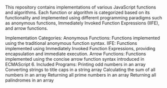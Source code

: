 This repository contains implementations of various JavaScript functions and algorithms. Each function or algorithm is categorized based on its functionality and implemented using different programming paradigms such as anonymous functions, Immediately Invoked Function Expressions (IIFE), and arrow functions.

Implementation Categories:
Anonymous Functions: Functions implemented using the traditional anonymous function syntax.
IIFE: Functions implemented using Immediately Invoked Function Expressions, providing encapsulation and immediate execution.
Arrow Functions: Functions implemented using the concise arrow function syntax introduced in ECMAScript 6.
Included Programs:
Printing odd numbers in an array
Converting strings to title caps in a string array
Calculating the sum of all numbers in an array
Returning all prime numbers in an array
Returning all palindromes in an array
